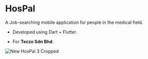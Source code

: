 # HosPal

A Job-searching mobile application for people in the medical field.

- Developed using Dart + Flutter.

- For **Teczo Sdn Bhd**.

![New HosPal 3 Cropped](https://user-images.githubusercontent.com/96708800/198893513-c4663fcd-a59a-404f-b7be-ede9e77d1fe8.png)
